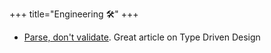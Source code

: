 
+++
title="Engineering 🛠️"
+++

* [Parse, don't validate](https://lexi-lambda.github.io/blog/2019/11/05/parse-don-t-validate/). Great article on Type Driven Design
